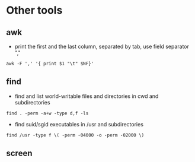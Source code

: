 # Other tools
## awk
- print the first and the last column, separated by tab, use field separator ","
```
awk -F ',' '{ print $1 "\t" $NF}'
```

## find
- find and list world-writable files and directories in cwd and subdirectories
```
find . -perm -a+w -type d,f -ls
```

- find suid/sgid executables in /usr and subdirectories
```
find /usr -type f \( -perm -04000 -o -perm -02000 \)
```

## screen
